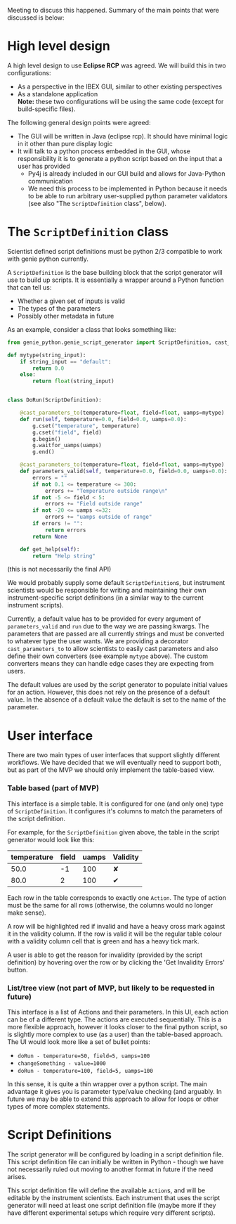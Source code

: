 Meeting to discuss this happened. Summary of the main points that were discussed is below:

# High level design

A high level design to use **Eclipse RCP** was agreed. We will build this in two configurations:
- As a perspective in the IBEX GUI, similar to other existing perspectives
- As a standalone application <br>
**Note:** these two configurations will be using the same code (except for build-specific files).

The following general design points were agreed:
- The GUI will be written in Java (eclipse rcp). It should have minimal logic in it other than pure display logic
- It will talk to a python process embedded in the GUI, whose responsibility it is to generate a python script based on the input that a user has provided
  * Py4j is already included in our GUI build and allows for Java-Python communication
  * We need this process to be implemented in Python because it needs to be able to run arbitrary user-supplied python parameter validators (see also "The `ScriptDefinition` class", below).

# The `ScriptDefinition` class

Scientist defined script definitions must be python 2/3 compatible to work with genie python currently.

A `ScriptDefinition` is the base building block that the script generator will use to build up scripts. It is essentially a wrapper around a Python function that can tell us:
- Whether a given set of inputs is valid
- The types of the parameters
- Possibly other metadata in future

As an example, consider a class that looks something like:

```python
from genie_python.genie_script_generator import ScriptDefinition, cast_parameters_to

def mytype(string_input):
    if string_input == "default":
        return 0.0
    else:
        return float(string_input)


class DoRun(ScriptDefinition):

    @cast_parameters_to(temperature=float, field=float, uamps=mytype)
    def run(self, temperature=0.0, field=0.0, uamps=0.0):
        g.cset("temperature", temperature)
        g.cset("field", field)
        g.begin()
        g.waitfor_uamps(uamps)
        g.end()

    @cast_parameters_to(temperature=float, field=float, uamps=mytype)
    def parameters_valid(self, temperature=0.0, field=0.0, uamps=0.0):
        errors = ""
        if not 0.1 <= temperature <= 300:
            errors += "Temperature outside range\n"
        if not -5 <= field < 5:
            errors += "Field outside range"
        if not -20 <= uamps <=32:
            errors += "uamps outside of range"
        if errors != "":
            return errors
        return None   

    def get_help(self):
        return "Help string"
```
(this is not necessarily the final API)

We would probably supply some default `ScriptDefinition`s, but instrument scientists would be responsible for writing and maintaining their own instrument-specific script definitions (in a similar way to the current instrument scripts).

Currently, a default value has to be provided for every argument of `parameters_valid` and `run` due to the way we are passing kwargs. The parameters that are passed are all currently strings and must be converted to whatever type the user wants. We are providing a decorator `cast_parameters_to` to allow scientists to easily cast parameters and also define their own converters (see example `mytype` above). The custom converters means they can handle edge cases they are expecting from users.

The default values are used by the script generator to populate initial values for an action. However, this does not rely on the presence of a default value. In the absence of a default value the default is set to the name of the parameter.

# User interface

There are two main types of user interfaces that support slightly different workflows. We have decided that we will eventually need to support both, but as part of the MVP we should only implement the table-based view.

### Table based (part of MVP)

This interface is a simple table. It is configured for one (and only one) type of `ScriptDefinition`. It configures it's columns to match the parameters of the script definition.

For example, for the `ScriptDefinition` given above, the table in the script generator would look like this:

| temperature | field | uamps | Validity |
| --- | --- | --- | --- |
| 50.0 | -1 | 100 | ✘ |
| 80.0 | 2 | 100 | ✔ |

Each row in the table corresponds to exactly one `Action`. The type of action must be the same for all rows (otherwise, the columns would no longer make sense).

A row will be highlighted red if invalid and have a heavy cross mark against it in the validity column. If the row is valid it will be the regular table colour with a validity column cell that is green and has a heavy tick mark.

A user is able to get the reason for invalidity (provided by the script definition) by hovering over the row or by clicking the 'Get Invalidity Errors' button.

### List/tree view (not part of MVP, but likely to be requested in future)

This interface is a list of Actions and their parameters. In this UI, each action can be of a different type. The actions are executed sequentially. This is a more flexible approach, however it looks closer to the final python script, so is slightly more complex to use (as a user) than the table-based approach. The UI would look more like a set of bullet points:
- `doRun - temperature=50, field=5, uamps=100`
- `changeSomething - value=1000`
- `doRun - temperature=100, field=5, uamps=100`

In this sense, it is quite a thin wrapper over a python script. The main advantage it gives you is parameter type/value checking (and arguably. In future we may be able to extend this approach to allow for loops or other types of more complex statements.

# Script Definitions

The script generator will be configured by loading in a script definition file. This script definition file can initially be written in Python - though we have not necessarily ruled out moving to another format in future if the need arises.

This script definition file will define the available `Action`s, and will be editable by the instrument scientists. Each instrument that uses the script generator will need at least one script definition file (maybe more if they have different experimental setups which require very different scripts).